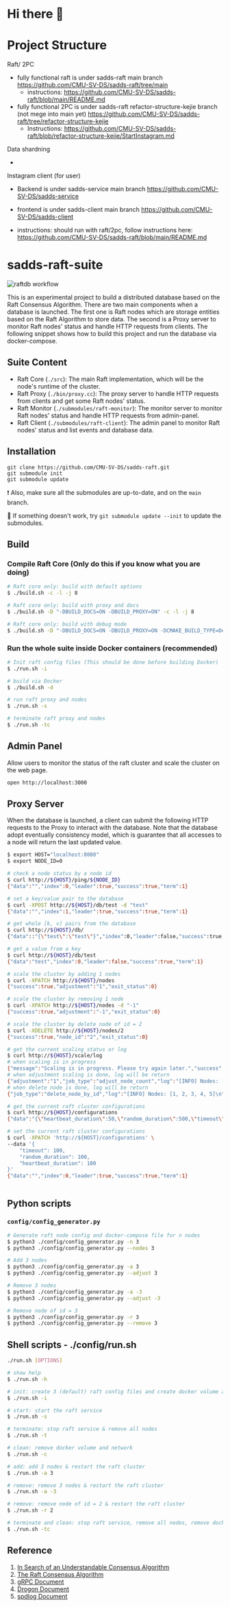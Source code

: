 # Hi there 👋

<!--

**Here are some ideas to get you started:**

🙋‍♀️ A short introduction - what is your organization all about?
🌈 Contribution guidelines - how can the community get involved?
👩‍💻 Useful resources - where can the community find your docs? Is there anything else the community should know?
🍿 Fun facts - what does your team eat for breakfast?
🧙 Remember, you can do mighty things with the power of [Markdown](https://docs.github.com/github/writing-on-github/getting-started-with-writing-and-formatting-on-github/basic-writing-and-formatting-syntax)
-->


# Project Structure

Raft/ 2PC

- fully functional raft is under sadds-raft main branch https://github.com/CMU-SV-DS/sadds-raft/tree/main
  - instructions: https://github.com/CMU-SV-DS/sadds-raft/blob/main/README.md
- fully functional 2PC is under sadds-raft refactor-structure-kejie branch (not mege into main yet) https://github.com/CMU-SV-DS/sadds-raft/tree/refactor-structure-kejie
  - Instructions: https://github.com/CMU-SV-DS/sadds-raft/blob/refactor-structure-kejie/StartInstagram.md

Data shardning

- 

Instagram client (for user)

- Backend is under sadds-service main branch https://github.com/CMU-SV-DS/sadds-service
- frontend is under sadds-client main branch https://github.com/CMU-SV-DS/sadds-client

- instructions: should run with raft/2pc, follow instructions here: https://github.com/CMU-SV-DS/sadds-raft/blob/main/README.md







# sadds-raft-suite

![raftdb workflow](https://github.com/CMU-SV-DS/sadds-raftdb/actions/workflows/build.yml/badge.svg)

This is an experimental project to build a distributed database based on the Raft
Consensus Algorithm. There are two main components when a database is launched.
The first one is Raft nodes which are storage entities based on the Raft Algorithm
to store data. The second is a Proxy server to monitor Raft nodes' status and handle
HTTP requests from clients. The following snippet shows how to build this project
and run the database via docker-compose.

## Suite Content
- Raft Core (`./src`): The main Raft implementation, which will be the node's runtime of the cluster.
- Raft Proxy (`./bin/proxy.cc`): The proxy server to handle HTTP requests from clients and get some Raft nodes' status.
- Raft Monitor (`./submodules/raft-monitor`): The monitor server to monitor Raft nodes' status and handle HTTP requests from admin-panel.
- Raft Client (`./submodules/raft-client`): The admin panel to monitor Raft nodes' status and list events and database data.
## Installation

```
git clone https://github.com/CMU-SV-DS/sadds-raft.git
git submodule init
git submodule update
```

❗ Also, make sure all the submodules are up-to-date, and on the `main` branch.

👀 If something doesn't work, try `git submodule update --init` to update the submodules.

## Build
### Compile Raft Core (Only do this if you know what you are doing)
```bash
# Raft core only: build with default options
$ ./build.sh -c -l -j 8

# Raft core only: build with proxy and docs
$ ./build.sh -D "-DBUILD_DOCS=ON -DBUILD_PROXY=ON" -c -l -j 8

# Raft core only: build with debug mode
$ ./build.sh -D "-DBUILD_DOCS=ON -DBUILD_PROXY=ON -DCMAKE_BUILD_TYPE=Debug" -c -l -j 8
```

### Run the whole suite inside Docker containers (recommended)
```bash
# Init raft config files (This should be done before building Docker) 
$ ./run.sh -i

# build via Docker
$ ./build.sh -d

# run raft proxy and nodes
$ ./run.sh -s

# terminate raft proxy and nodes
$ ./run.sh -tc
```

## Admin Panel

Allow users to monitor the status of the raft cluster and scale the cluster on the web page.

```bash
open http://localhost:3000
```

## Proxy Server

When the database is launched, a client can submit the following HTTP requests
to the Proxy to interact with the database. Note that the database adopt eventually
consistency model, which is guarantee that all accesses to a node will return
the last updated value.

```bash
$ export HOST="localhost:8080"
$ export NODE_ID=0

# check a node status by a node id
$ curl http://${HOST}/ping/${NODE_ID}
{"data":"","index":0,"leader":true,"success":true,"term":1}

# set a key/value pair to the database
$ curl -XPOST http://${HOST}/db/test -d "test"
{"data":"","index":1,"leader":true,"success":true,"term":1}

# get whole [k, v] pairs from the database
$ curl http://${HOST}/db/
{"data"::"{\"test\":\"test\"}","index":0,"leader":false,"success":true,"term":1}

# get a value from a key
$ curl http://${HOST}/db/test
{"data":"test","index":0,"leader":false,"success":true,"term":1}

# scale the cluster by adding 1 nodes
$ curl -XPATCH http://${HOST}/nodes
{"success":true,"adjustment":"1","exit_status":0}

# scale the cluster by removing 1 node
$ curl -XPATCH http://${HOST}/nodes -d "-1"
{"success":true,"adjustment":"-1","exit_status":0}

# scale the cluster by delete node of id = 2
$ curl -XDELETE http://${HOST}/nodes/2
{"success":true,"node_id":"2","exit_status":0}

# get the current scaling status or log
$ curl http://${HOST}/scale/log
# when scaling is in progress
{"message":"Scaling is in progress. Please try again later.","success":false}
# when adjustment scaling is done, log will be return
{"adjustment":"1","job_type":"adjust_node_count","log":"[INFO] Nodes: [0, 1, 2, 3]\n","success":true}
# when delete node is done, log will be return
{"job_type":"delete_node_by_id","log":"[INFO] Nodes: [1, 2, 3, 4, 5]\n","node_id":"0","success":true}

# get the current raft cluster configurations
$ curl http://${HOST}/configurations
{"data":"{\"heartbeat_duration\":50,\"random_duration\":500,\"timeout\":500}","index":0,"leader":false,"success":true,"term":1}

# set the current raft cluster configurations
$ curl -XPATCH 'http://${HOST}/configurations' \
--data '{
    "timeout": 100,
    "random_duration": 100,
    "heartbeat_duration": 100
}'
{"data":"","index":0,"leader":true,"success":true,"term":1}



```

## Python scripts

### `config/config_generator.py`
```bash
# Generate raft node config and docker-compose file for n nodes
$ python3 ./config/config_generator.py -n 3
$ python3 ./config/config_generator.py --nodes 3

# Add 3 nodes
$ python3 ./config/config_generator.py -a 3
$ python3 ./config/config_generator.py --adjust 3

# Remove 3 nodes
$ python3 ./config/config_generator.py -a -3
$ python3 ./config/config_generator.py --adjust -3

# Remove node of id = 3
$ python3 ./config/config_generator.py -r 3
$ python3 ./config/config_generator.py --remove 3
```

## Shell scripts - ./config/run.sh


```bash
./run.sh [OPTIONS]

# show help
$ ./run.sh -h

# init: create 3 (default) raft config files and create docker volume and network
$ ./run.sh -i

# start: start the raft service
$ ./run.sh -s

# terminate: stop raft service & remove all nodes
$ ./run.sh -t

# clean: remove docker volume and network
$ ./run.sh -c

# add: add 3 nodes & restart the raft cluster
$ ./run.sh -a 3

# remove: remove 3 nodes & restart the raft cluster
$ ./run.sh -a -3

# remove: remove node of id = 2 & restart the raft cluster
$ ./run.sh -r 2

# terminate and clean: stop raft service, remove all nodes, remove docker volume and network
$ ./run.sh -tc
```

## Reference

1. [In Search of an Understandable Consensus Algorithm](https://raft.github.io/raft.pdf)
2. [The Raft Consensus Algorithm](https://raft.github.io/)
3. [gRPC Document](https://grpc.io/docs/)
4. [Drogon Document](https://drogon.docsforge.com/)
5. [spdlog Document](https://spdlog.docsforge.com/)
